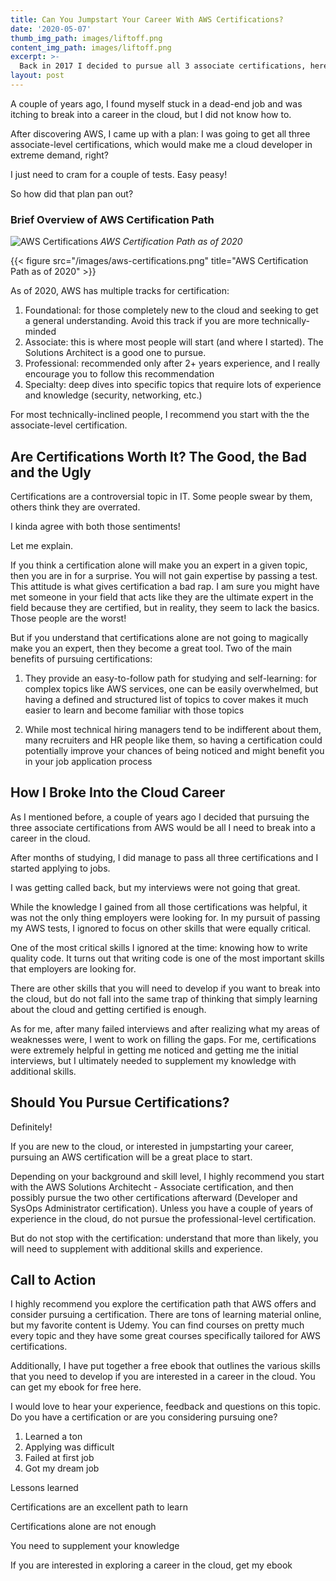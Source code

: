 ```yaml
---
title: Can You Jumpstart Your Career With AWS Certifications?
date: '2020-05-07'
thumb_img_path: images/liftoff.png
content_img_path: images/liftoff.png
excerpt: >-
  Back in 2017 I decided to pursue all 3 associate certifications, here's what happened since
layout: post
---
```


A couple of years ago, I found myself stuck in a dead-end job and was itching to break into a career in the cloud, but I did not know how to.

After discovering AWS, I came up with a plan: I was going to get all three associate-level certifications, which would make me a cloud developer in extreme demand, right? 

I just need to cram for a couple of tests. Easy peasy!

So how did that plan pan out?


### Brief Overview of AWS Certification Path

![AWS Certifications](/images/aws-certifications.png)
*AWS Certification Path as of 2020*

{{< figure src="/images/aws-certifications.png" title="AWS Certification Path as of 2020" >}}

As of 2020, AWS has multiple tracks for certification: 

1. Foundational: for those completely new to the cloud and seeking to get a general understanding. Avoid this track if you are more technically-minded
2. Associate: this is where most people will start (and where I started). The Solutions Architect is a good one to pursue.
3. Professional: recommended only after 2+ years experience, and I really encourage you to follow this recommendation
4. Specialty: deep dives into specific topics that require lots of experience and knowledge (security, networking, etc.)

For most technically-inclined people, I recommend you start with the the associate-level certification.


## Are Certifications Worth It? The Good, the Bad and the Ugly

Certifications are a controversial topic in IT. Some people swear by them, others think they are overrated.

I kinda agree with both those sentiments!

Let me explain.

If you think a certification alone will make you an expert in a given topic, then you are in for a surprise. You will not gain expertise by passing a test. This attitude is what gives certification a bad rap. I am sure you might have met someone in your field that acts like they are the ultimate expert in the field because they are certified, but in reality, they seem to lack the basics. Those people are the worst!

But if you understand that certifications alone are not going to magically make you an expert, then they become a great tool. Two of the  main benefits of pursuing certifications:

1. They provide an easy-to-follow path for studying and self-learning: for complex topics like AWS services, one can be easily overwhelmed, but having a defined and structured list of topics to cover makes it much easier to learn and become familiar with those topics

2. While most technical hiring managers tend to be indifferent about them, many recruiters and HR people like them, so having a certification could potentially improve your chances of being noticed and might benefit you in your job application process

## How I Broke Into the Cloud Career

As I mentioned before, a couple of years ago I decided that pursuing the three associate certifications from AWS would be all I need to break into a career in the cloud.

After months of studying, I did manage to pass all three certifications and I started applying to jobs.

I was getting called back, but my interviews were not going that great. 

While the knowledge I gained from all those certifications was helpful, it was not the only thing employers were looking for. In my pursuit of passing my AWS tests, I ignored to focus on other skills that were equally critical.

One of the most critical skills I ignored at the time: knowing how to write quality code. It turns out that writing code is one of the most important skills that employers are looking for.

There are other skills that you will need to develop if you want to break into the cloud, but do not fall into the same trap of thinking that simply learning about the cloud and getting certified is enough.

As for me, after many failed interviews and after realizing what my areas of weaknesses were, I went to work on filling the gaps. For me, certifications were extremely helpful in getting me noticed and getting me the initial interviews, but I ultimately needed to supplement my knowledge with additional skills.

## Should You Pursue Certifications?

Definitely!

If you are new to the cloud, or interested in jumpstarting your career, pursuing an AWS certification will be a great place to start.

Depending on your background and skill level, I highly recommend you start with the AWS Solutions Architecht - Associate certification, and then possibly pursue the two other certifications afterward (Developer and SysOps Administrator certification). Unless you have a couple of years of experience in the cloud, do not pursue the professional-level certification.

But do not stop with the certification: understand that more than likely, you will need to supplement with additional skills and experience.

## Call to Action

I highly recommend you explore the certification path that AWS offers and consider pursuing a certification. There are tons of learning material online, but my favorite content is Udemy. You can find courses on pretty much every topic and they have some great courses specifically tailored for AWS certifications.

Additionally, I have put together a free ebook that outlines the various skills that you need to develop if you are interested in a career in the cloud. You can get my ebook for free here.

I would love to hear your experience, feedback and questions on this topic. Do you have a certification or are you considering pursuing one?


1. Learned a ton
2. Applying was difficult
3. Failed at first job
4. Got my dream job

Lessons learned

Certifications are an excellent path to learn

Certifications alone are not enough

You need to supplement your knowledge

If you are interested in exploring a career in the cloud, get my ebook
